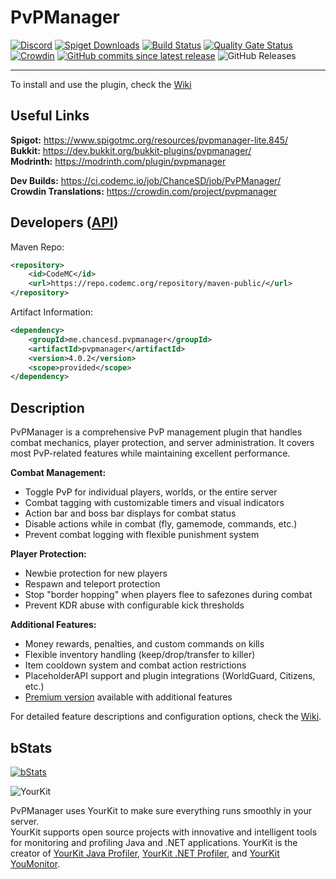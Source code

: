 PvPManager
===========
[![Discord](https://discordapp.com/api/guilds/622559860705198108/widget.png)](https://discord.gg/QFTjs3g)
[![Spiget Downloads](https://img.shields.io/spiget/downloads/845?label=spigot%20downloads)](https://www.spigotmc.org/resources/pvpmanager-lite.845/)
[![Build Status](https://github.com/ChanceSD/PvPManager/actions/workflows/maven.yml/badge.svg)](https://ci.codemc.io/job/ChanceSD/job/PvPManager/)
[![Quality Gate Status](https://sonarcloud.io/api/project_badges/measure?project=ChanceSD_PvPManager&metric=alert_status)](https://sonarcloud.io/summary/new_code?id=ChanceSD_PvPManager)
[![Crowdin](https://badges.crowdin.net/pvpmanager/localized.svg)](https://crowdin.com/project/pvpmanager)
[![GitHub commits since latest release](https://img.shields.io/github/commits-since/chancesd/pvpmanager/latest)](https://github.com/ChanceSD/PvPManager/commits/master)
![GitHub Releases](https://img.shields.io/github/downloads/chancesd/pvpmanager/latest/total)
***

To install and use the plugin, check the [Wiki](https://github.com/ChanceSD/PvPManager/wiki)

Useful Links
------------
**Spigot:** https://www.spigotmc.org/resources/pvpmanager-lite.845/  
**Bukkit:** https://dev.bukkit.org/bukkit-plugins/pvpmanager/  
**Modrinth:** https://modrinth.com/plugin/pvpmanager

**Dev Builds:** https://ci.codemc.io/job/ChanceSD/job/PvPManager/  
**Crowdin Translations:** https://crowdin.com/project/pvpmanager  

Developers ([API](https://github.com/ChanceSD/PvPManager/wiki/Developer-API))
------
Maven Repo:
```xml
<repository>
    <id>CodeMC</id>
    <url>https://repo.codemc.org/repository/maven-public/</url>
</repository>
```
Artifact Information:
```xml
<dependency>
    <groupId>me.chancesd.pvpmanager</groupId>
    <artifactId>pvpmanager</artifactId>
    <version>4.0.2</version>
    <scope>provided</scope>
</dependency>
 ```

Description
------------
PvPManager is a comprehensive PvP management plugin that handles combat mechanics, player protection, and server administration. It covers most PvP-related features while maintaining excellent performance.

**Combat Management:**
- Toggle PvP for individual players, worlds, or the entire server
- Combat tagging with customizable timers and visual indicators
- Action bar and boss bar displays for combat status
- Disable actions while in combat (fly, gamemode, commands, etc.)
- Prevent combat logging with flexible punishment system

**Player Protection:**
- Newbie protection for new players
- Respawn and teleport protection
- Stop "border hopping" when players flee to safezones during combat
- Prevent KDR abuse with configurable kick thresholds

**Additional Features:**
- Money rewards, penalties, and custom commands on kills
- Flexible inventory handling (keep/drop/transfer to killer)
- Item cooldown system and combat action restrictions
- PlaceholderAPI support and plugin integrations (WorldGuard, Citizens, etc.)
- [Premium version](https://www.spigotmc.org/resources/pvpmanager.10610/) available with additional features

For detailed feature descriptions and configuration options, check the [Wiki](https://github.com/ChanceSD/PvPManager/wiki).  

bStats
-----------

[![bStats](https://bstats.org/signatures/bukkit/PvPManager.svg "bStats")](https://bstats.org/plugin/bukkit/PvPManager/ "bStats")

![YourKit](https://www.yourkit.com/images/yklogo.png)

PvPManager uses YourKit to make sure everything runs smoothly in your server.  
YourKit supports open source projects with innovative and intelligent tools
for monitoring and profiling Java and .NET applications.
YourKit is the creator of <a href="https://www.yourkit.com/java/profiler/">YourKit Java Profiler</a>,
<a href="https://www.yourkit.com/.net/profiler/">YourKit .NET Profiler</a>,
and <a href="https://www.yourkit.com/youmonitor/">YourKit YouMonitor</a>.
